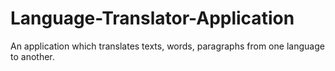 # Language-Translator-Application
An application which translates texts, words, paragraphs from one language to another.
